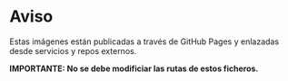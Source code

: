 # Aviso

Estas imágenes están publicadas a través de GitHub Pages y enlazadas desde servicios y repos externos.

**IMPORTANTE: No se debe modificiar las rutas de estos ficheros.**
